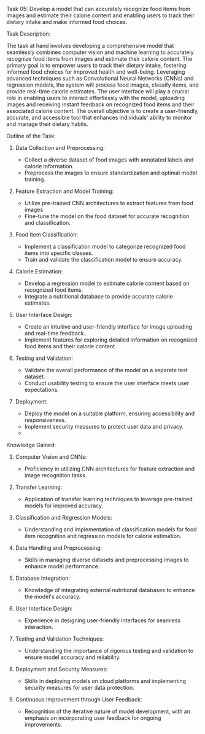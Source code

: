 Task 05: Develop a model that can accurately recognize food items from images and estimate their calorie content and enabling users to track their dietary intake and make informed food choices.

Task Description:

The task at hand involves developing a comprehensive model that seamlessly combines computer vision and machine learning to accurately recognize food items from images and estimate their calorie content. The primary goal is to empower users to track their dietary intake, fostering informed food choices for improved health and well-being. Leveraging advanced techniques such as Convolutional Neural Networks (CNNs) and regression models, the system will process food images, classify items, and provide real-time calorie estimates. The user interface will play a crucial role in enabling users to interact effortlessly with the model, uploading images and receiving instant feedback on recognized food items and their associated calorie content. The overall objective is to create a user-friendly, accurate, and accessible tool that enhances individuals' ability to monitor and manage their dietary habits.

Outline of the Task:

1. Data Collection and Preprocessing:
   - Collect a diverse dataset of food images with annotated labels and calorie information.
   - Preprocess the images to ensure standardization and optimal model training.

2. Feature Extraction and Model Training:
   - Utilize pre-trained CNN architectures to extract features from food images.
   - Fine-tune the model on the food dataset for accurate recognition and classification.

3. Food Item Classification:
   - Implement a classification model to categorize recognized food items into specific classes.
   - Train and validate the classification model to ensure accuracy.

4. Calorie Estimation:
   - Develop a regression model to estimate calorie content based on recognized food items.
   - Integrate a nutritional database to provide accurate calorie estimates.

5. User Interface Design:
   - Create an intuitive and user-friendly interface for image uploading and real-time feedback.
   - Implement features for exploring detailed information on recognized food items and their calorie content.

6. Testing and Validation:
   - Validate the overall performance of the model on a separate test dataset.
   - Conduct usability testing to ensure the user interface meets user expectations.

7. Deployment:
   - Deploy the model on a suitable platform, ensuring accessibility and responsiveness.
   - Implement security measures to protect user data and privacy.
   - 
Knowledge Gained:

1. Computer Vision and CNNs:
   - Proficiency in utilizing CNN architectures for feature extraction and image recognition tasks.

2. Transfer Learning:
   - Application of transfer learning techniques to leverage pre-trained models for improved accuracy.

3. Classification and Regression Models:
   - Understanding and implementation of classification models for food item recognition and regression models for calorie estimation.

4. Data Handling and Preprocessing:
   - Skills in managing diverse datasets and preprocessing images to enhance model performance.

5. Database Integration:
   - Knowledge of integrating external nutritional databases to enhance the model's accuracy.

6. User Interface Design:
   - Experience in designing user-friendly interfaces for seamless interaction.

7. Testing and Validation Techniques:
   - Understanding the importance of rigorous testing and validation to ensure model accuracy and reliability.

8. Deployment and Security Measures:
   - Skills in deploying models on cloud platforms and implementing security measures for user data protection.

9. Continuous Improvement through User Feedback:
   - Recognition of the iterative nature of model development, with an emphasis on incorporating user feedback for ongoing improvements.
